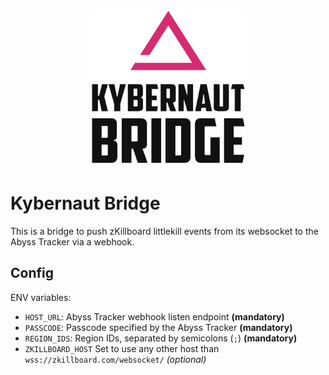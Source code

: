 <center><img src="logo.png" width=250 height=250></center>

# Kybernaut Bridge

This is a bridge to push zKillboard littlekill events from its websocket to the Abyss Tracker via a webhook.

## Config

ENV variables:
- `HOST_URL`: Abyss Tracker webhook listen endpoint **(mandatory)**
- `PASSCODE`: Passcode specified by the Abyss Tracker **(mandatory)**
- `REGION_IDS`: Region IDs, separated by semicolons (`;`) **(mandatory)**
- `ZKILLBOARD_HOST` Set to use any other host than `wss://zkillboard.com/websocket/` *(optional)*
